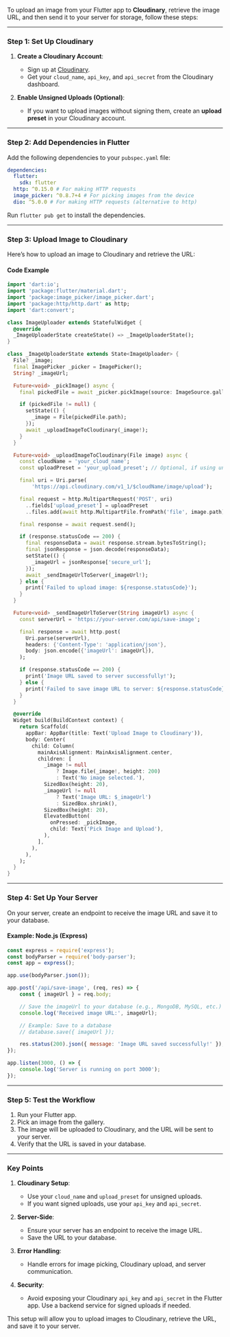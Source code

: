 To upload an image from your Flutter app to **Cloudinary**, retrieve the image URL, and then send it to your server for storage, follow these steps:

---

### **Step 1: Set Up Cloudinary**

1. **Create a Cloudinary Account**:

   - Sign up at [Cloudinary](https://cloudinary.com/).
   - Get your `cloud_name`, `api_key`, and `api_secret` from the Cloudinary dashboard.

2. **Enable Unsigned Uploads (Optional)**:
   - If you want to upload images without signing them, create an **upload preset** in your Cloudinary account.

---

### **Step 2: Add Dependencies in Flutter**

Add the following dependencies to your `pubspec.yaml` file:

```yaml
dependencies:
  flutter:
    sdk: flutter
  http: ^0.15.0 # For making HTTP requests
  image_picker: ^0.8.7+4 # For picking images from the device
  dio: ^5.0.0 # For making HTTP requests (alternative to http)
```

Run `flutter pub get` to install the dependencies.

---

### **Step 3: Upload Image to Cloudinary**

Here’s how to upload an image to Cloudinary and retrieve the URL:

#### **Code Example**

```dart
import 'dart:io';
import 'package:flutter/material.dart';
import 'package:image_picker/image_picker.dart';
import 'package:http/http.dart' as http;
import 'dart:convert';

class ImageUploader extends StatefulWidget {
  @override
  _ImageUploaderState createState() => _ImageUploaderState();
}

class _ImageUploaderState extends State<ImageUploader> {
  File? _image;
  final ImagePicker _picker = ImagePicker();
  String? _imageUrl;

  Future<void> _pickImage() async {
    final pickedFile = await _picker.pickImage(source: ImageSource.gallery);

    if (pickedFile != null) {
      setState(() {
        _image = File(pickedFile.path);
      });
      await _uploadImageToCloudinary(_image!);
    }
  }

  Future<void> _uploadImageToCloudinary(File image) async {
    const cloudName = 'your_cloud_name';
    const uploadPreset = 'your_upload_preset'; // Optional, if using unsigned uploads

    final uri = Uri.parse(
        'https://api.cloudinary.com/v1_1/$cloudName/image/upload');

    final request = http.MultipartRequest('POST', uri)
      ..fields['upload_preset'] = uploadPreset
      ..files.add(await http.MultipartFile.fromPath('file', image.path));

    final response = await request.send();

    if (response.statusCode == 200) {
      final responseData = await response.stream.bytesToString();
      final jsonResponse = json.decode(responseData);
      setState(() {
        _imageUrl = jsonResponse['secure_url'];
      });
      await _sendImageUrlToServer(_imageUrl!);
    } else {
      print('Failed to upload image: ${response.statusCode}');
    }
  }

  Future<void> _sendImageUrlToServer(String imageUrl) async {
    const serverUrl = 'https://your-server.com/api/save-image';

    final response = await http.post(
      Uri.parse(serverUrl),
      headers: {'Content-Type': 'application/json'},
      body: json.encode({'imageUrl': imageUrl}),
    );

    if (response.statusCode == 200) {
      print('Image URL saved to server successfully!');
    } else {
      print('Failed to save image URL to server: ${response.statusCode}');
    }
  }

  @override
  Widget build(BuildContext context) {
    return Scaffold(
      appBar: AppBar(title: Text('Upload Image to Cloudinary')),
      body: Center(
        child: Column(
          mainAxisAlignment: MainAxisAlignment.center,
          children: [
            _image != null
                ? Image.file(_image!, height: 200)
                : Text('No image selected.'),
            SizedBox(height: 20),
            _imageUrl != null
                ? Text('Image URL: $_imageUrl')
                : SizedBox.shrink(),
            SizedBox(height: 20),
            ElevatedButton(
              onPressed: _pickImage,
              child: Text('Pick Image and Upload'),
            ),
          ],
        ),
      ),
    );
  }
}
```

---

### **Step 4: Set Up Your Server**

On your server, create an endpoint to receive the image URL and save it to your database.

#### **Example: Node.js (Express)**

```javascript
const express = require('express');
const bodyParser = require('body-parser');
const app = express();

app.use(bodyParser.json());

app.post('/api/save-image', (req, res) => {
	const { imageUrl } = req.body;

	// Save the imageUrl to your database (e.g., MongoDB, MySQL, etc.)
	console.log('Received image URL:', imageUrl);

	// Example: Save to a database
	// database.save({ imageUrl });

	res.status(200).json({ message: 'Image URL saved successfully!' });
});

app.listen(3000, () => {
	console.log('Server is running on port 3000');
});
```

---

### **Step 5: Test the Workflow**

1. Run your Flutter app.
2. Pick an image from the gallery.
3. The image will be uploaded to Cloudinary, and the URL will be sent to your server.
4. Verify that the URL is saved in your database.

---

### **Key Points**

1. **Cloudinary Setup**:

   - Use your `cloud_name` and `upload_preset` for unsigned uploads.
   - If you want signed uploads, use your `api_key` and `api_secret`.

2. **Server-Side**:

   - Ensure your server has an endpoint to receive the image URL.
   - Save the URL to your database.

3. **Error Handling**:

   - Handle errors for image picking, Cloudinary upload, and server communication.

4. **Security**:
   - Avoid exposing your Cloudinary `api_key` and `api_secret` in the Flutter app. Use a backend service for signed uploads if needed.

This setup will allow you to upload images to Cloudinary, retrieve the URL, and save it to your server.
